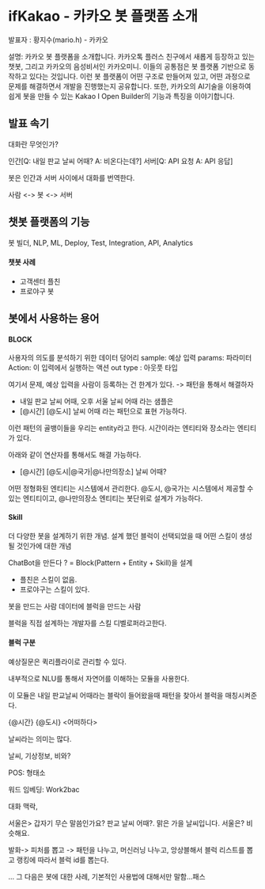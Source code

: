 ifKakao - 카카오 봇 플랫폼 소개
=========================================

발표자 : 황지수(mario.h) - 카카오

설명: 카카오 봇 플랫폼을 소개합니다. 카카오톡 플러스 친구에서 새롭게 등장하고 있는 챗봇, 그리고 카카오의 음성비서인 카카오미니. 이들의 공통점은 봇 플랫폼 기반으로 동작하고 있다는 것입니다. 이런 봇 플랫폼이 어떤 구조로 만들어져 있고, 어떤 과정으로 문제를 해결하면서 개발을 진행했는지 공유합니다. 또한, 카카오의 AI기술을 이용하여 쉽게 봇을 만들 수 있는 Kakao I Open Builder의 기능과 특징을 이야기합니다.


발표 속기
---------------------------------

대화란 무엇인가?

인간[Q: 내일 판교 날씨 어때? A: 비온다는데?]
서버[Q: API 요청 A: API 응답]

봇은 인간과 서버 사이에서 대화를 번역한다.

사람 <-> 봇 <-> 서버

## 챗봇 플랫폼의 기능
봇 빌더, NLP, ML, Deploy, Test, Integration, API, Analytics

#### 챗봇 사례
- 고객센터 플친
- 프로야구 봇

## 봇에서 사용하는 용어
#### BLOCK
사용자의 의도를 분석하기 위한 데이터 덩어리
sample: 예상 입력
params: 파라미터
Action: 이 입력에서 실행하는 액션
out type : 아웃풋 타입

여기서 문제, 예상 입력을 사람이 등록하는 건 한계가 있다.
-> 패턴을 통해서 해결하자

- 내일 판교 날씨 어때, 오후 서울 날씨 어때 라는 샘플은
- [@시간] [@도시] 날씨 어때 라는 패턴으로 표현 가능하다.

이런 패턴의 골뱅이들을 우리는 entity라고 한다. 시간이라는 엔티티와 장소라는 엔티티가 있다.

아래와 같이 연산자를 통해서도 해결 가능하다.
- [@시간] [@도시|@국가|@나만의장소] 날씨 어때?

어떤 정형화된 엔티티는 시스템에서 관리한다.
@도시, @국가는 시스템에서 제공할 수 있는 엔티티이고, @나만의장소 엔티티는 봇단위로 설계가 가능하다.

#### Skill
더 다양한 봇을 설계하기 위한 개념.
설계 했던 블럭이 선택되었을 때 어떤 스킬이 생성될 것인가에 대한 개념

ChatBot을 만든다 ? = Block(Pattern + Entity + Skill)을 설계

- 플친은 스킬이 없음.
- 프로야구는 스킬이 있다.

봇을 만드는 사람 데이터에 블럭을 만드는 사람

블럭을 직접 설계하는 개발자를 스킬 디벨로퍼라고한다.

#### 블럭 구분
예상질문은 퀵리플라이로 관리할 수 있다.

내부적으로 NLU를 통해서 자연어를 이해하는 모듈을 사용한다.

이 모듈은 내일 판교날씨 어때라는 블락이 들어왔을때 패턴을 찾아서 블럭을 매칭시켜준다.

{@시간} {@도시} <Weather> <어떠하다>

날씨라는 의미는 많다.

날씨, 기상정보, 비와?

POS: 형태소

워드 임베딩: Work2bac


대화 맥락,

서울은> 갑자기 무슨 말씀인가요?
판교 날씨 어때?.
맑은 가을 날씨입니다. 서울은? 비슷해요.

발화-> 피처를 뽑고 -> 패턴을 나누고, 머신러닝 나누고, 앙상블해서 블럭 리스트를 뽑고 랭킹에 따라서 블럭 id를 뽑는다.

... 그 다음은 봇에 대한 사례, 기본적인 사용법에 대해서만 말함...패스
